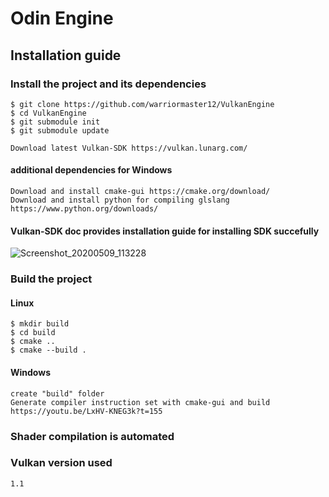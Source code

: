 # Odin Engine
## Installation guide 

### Install the project and its dependencies
```
$ git clone https://github.com/warriormaster12/VulkanEngine
$ cd VulkanEngine
$ git submodule init
$ git submodule update
```
```
Download latest Vulkan-SDK https://vulkan.lunarg.com/
```


#### additional dependencies for Windows
```
Download and install cmake-gui https://cmake.org/download/
Download and install python for compiling glslang https://www.python.org/downloads/
```

####  Vulkan-SDK doc provides installation guide for installing SDK succefully
![Screenshot_20200509_113228](https://user-images.githubusercontent.com/33091666/81468532-cd3d2c80-91e8-11ea-94d6-cf9ce4713e68.png)
### Build the project
#### Linux
```
$ mkdir build
$ cd build
$ cmake ..
$ cmake --build .
```
#### Windows 
```
create "build" folder
Generate compiler instruction set with cmake-gui and build https://youtu.be/LxHV-KNEG3k?t=155
```
### Shader compilation is automated

### Vulkan version used 
```
1.1
```
